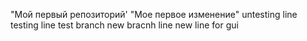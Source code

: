 "Мой первый репозиторий'
"Мое первое изменение"
untesting line
testing line
test branch
new bracnh line
new line for gui

